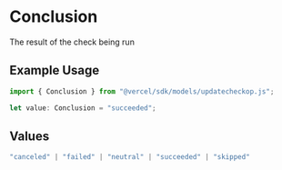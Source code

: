# Conclusion

The result of the check being run

## Example Usage

```typescript
import { Conclusion } from "@vercel/sdk/models/updatecheckop.js";

let value: Conclusion = "succeeded";
```

## Values

```typescript
"canceled" | "failed" | "neutral" | "succeeded" | "skipped"
```